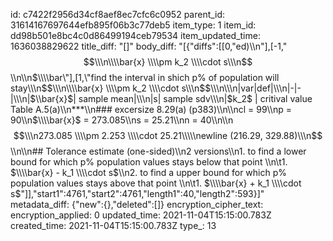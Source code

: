 id: c7422f2956d34cf8aef8ec7cfc6c0952
parent_id: 31614167697644efb895f06b3c77deb5
item_type: 1
item_id: dd98b501e8bc4c0d86499194ceb79534
item_updated_time: 1636038829622
title_diff: "[]"
body_diff: "[{\"diffs\":[[0,\"ed)\\\n\"],[-1,\"$$\\\n\\\\bar{x} \\\\pm k_2 \\\\cdot s\\\n$$\\\n\\\n$\\\\bar\"],[1,\"find the interval in shich p% of population will stay\\\n$$\\\n\\\\bar{x} \\\\pm k_2 \\\\cdot s\\\n$$\\\n\\\n|var|def|\\\n|-|-|\\\n|$\\\\bar{x}$| sample mean|\\\n|s| sample sdv\\\n|$k_2$ | critival value Table A.5(a)\\\n***\\\n### excersize 8.29(a) (p383)\\\n\\\ncl = 99\\\np = 90\\\n$\\\\bar{x}$ =  273.085\\\ns = 25.21\\\nn = 40\\\n\\\n$$\\\n273.085 \\\\pm 2.253 \\\\cdot 25.21\\\\\newline (216.29, 329.88)\\\n$$\\\n\\\n## Tolerance estimate (one-sided)\\\n2 versions\\\n1. to find a lower bound for which p% population values stays below that point \\\n\\t1. $\\\\bar{x} - k_1 \\\\cdot s$\\\n2.  to find a upper bound for which p% population values stays above that point \\\n\\t1. $\\\\bar{x} + k_1 \\\\cdot s$\"]],\"start1\":4761,\"start2\":4761,\"length1\":40,\"length2\":593}]"
metadata_diff: {"new":{},"deleted":[]}
encryption_cipher_text: 
encryption_applied: 0
updated_time: 2021-11-04T15:15:00.783Z
created_time: 2021-11-04T15:15:00.783Z
type_: 13